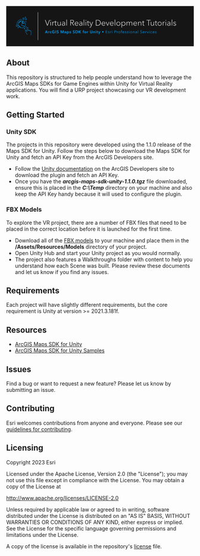 <div align="center">
  <a href="#">
    <img src="./documentation/github-banner.png" alt="Virtual Reality Development Tutorials" title="Virtual Reality Development Tutorials" />
  </a>
</div>
  
## About

This repository is structured to help people understand how to leverage the ArcGIS Maps SDKs for Game Engines within Unity for Virtual Reality applications. You will find a URP project showcasing our VR development work.

## Getting Started

### Unity SDK

The projects in this repository were developed using the 1.1.0 release of the Maps SDK for Unity. Follow the steps below to download the Maps SDK for Unity and fetch an API Key from the ArcGIS Developers site.

* Follow the [Unity documentation](https://developers.arcgis.com/unity/get-started) on the ArcGIS Developers site to download the plugin and fetch an API Key. 
* Once you have the ***arcgis-maps-sdk-unity-1.1.0.tgz*** file downloaded, ensure this is placed in the ***C:\Temp*** directory on your machine and also keep the API Key handy because it will used to configure the plugin.

### FBX Models
To explore the VR project, there are a number of FBX files that need to be placed in the correct location before it is launched for the first time.

* Download all of the [FBX models](https://esriis-my.sharepoint.com/:f:/g/personal/jeff8977_esri_com/EvcKTCBgCF5Hjgr4PSjLeUMBTGd7wtKgntu3n3o2qE_WOQ?e=R1IkZR) to your machine and place them in the **/Assets/Resources/Models** directory of your project. 
* Open Unity Hub and start your Unity project as you would normally.
* The project also features a Walkthroughs folder with content to help you understand how each Scene was built. Please review these documents and let us know if you find any issues.

## Requirements

Each project will have slightly different requirements, but the core requirement is Unity at version >= 2021.3.181f.

## Resources

* [ArcGIS Maps SDK for Unity](https://developers.arcgis.com/unity/)
* [ArcGIS Maps SDK for Unity Samples](https://github.com/Esri/arcgis-maps-sdk-unity-samples)

## Issues

Find a bug or want to request a new feature?  Please let us know by submitting an issue.

## Contributing

Esri welcomes contributions from anyone and everyone. Please see our [guidelines for contributing](CONTRIBUTING.md).

## Licensing
Copyright 2023 Esri

Licensed under the Apache License, Version 2.0 (the "License");
you may not use this file except in compliance with the License.
You may obtain a copy of the License at

   http://www.apache.org/licenses/LICENSE-2.0

Unless required by applicable law or agreed to in writing, software
distributed under the License is distributed on an "AS IS" BASIS,
WITHOUT WARRANTIES OR CONDITIONS OF ANY KIND, either express or implied.
See the License for the specific language governing permissions and
limitations under the License.

A copy of the license is available in the repository's [license](LICENSE) file.
